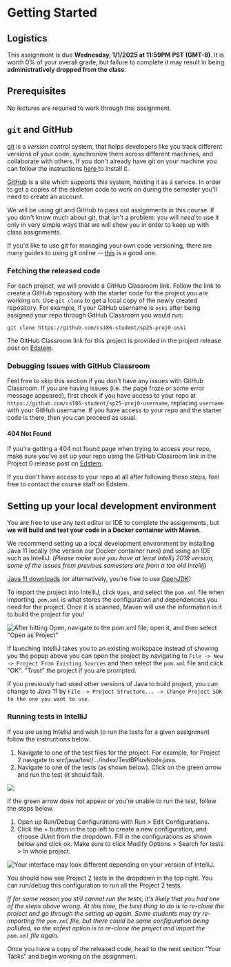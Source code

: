# Getting Started

## Logistics

This assignment is due **Wednesday, 1/1/2025 at 11:59PM PST (GMT-8)**. It is worth 0% of your overall grade, but failure to complete it may result in being **administratively dropped from the class**.

## Prerequisites

No lectures are required to work through this assignment.

## `git` and GitHub

[git](https://en.wikipedia.org/wiki/Git) is a _version control_ system, that helps developers like you track different versions of your code, synchronize them across different machines, and collaborate with others. If you don't already have git on your machine you can follow the instructions [here ](https://git-scm.com/book/en/v2/Getting-Started-Installing-Git)to install it.

[GitHub](https://github.com) is a site which supports this system, hosting it as a service. In order to get a copies of the skeleton code to work on during the semester you'll need to create an account.

We will be using git and GitHub to pass out assignments in this course. If you don't know much about git, that isn't a problem: you will _need_ to use it only in very simple ways that we will show you in order to keep up with class assignments.

If you'd like to use git for managing your own code versioning, there are many guides to using git online -- [this](http://git-scm.com/book/en/v1/Getting-Started) is a good one.

### Fetching the released code

For each project, we will provide a GitHub Classroom link. Follow the link to create a GitHub repository with the starter code for the project you are working on. Use `git clone` to get a local copy of the newly created repository. For example, if your GitHub username is `oski` after being assigned your repo through GitHub Classroom you would run:

`git clone https://github.com/cs186-student/sp25-proj0-oski`

The GitHub Classroom link for this project is provided in the project release post on [Edstem](https://edstem.org/us/courses/70276/discussion/).

### Debugging Issues with GitHub Classroom

Feel free to skip this section if you don't have any issues with GitHub Classroom. If you are having issues (i.e. the page froze or some error message appeared), first check if you have access to your repo at `https://github.com/cs186-student/sp25-proj0-username`, replacing `username` with your GitHub username. If you have access to your repo and the starter code is there, then you can proceed as usual.

#### 404 Not Found

If you're getting a 404 not found page when trying to access your repo, make sure you've set up your repo using the GitHub Classroom link in the Project 0 release post on [Edstem](https://edstem.org/us/courses/70276/discussion/).

If you don't have access to your repo at all after following these steps, feel free to contact the course staff on Edstem.

## Setting up your local development environment

You are free to use any text editor or IDE to complete the assignments, but **we will build and test your code in a Docker container with Maven**.

We recommend setting up a local development environment by installing Java 11 locally (the version our Docker container runs) and using an IDE such as IntelliJ. (*Please make sure you have at least Intellij 2019 version, some of the issues from previous semesters are from a too old Intellij*)

[Java 11 downloads](https://www.oracle.com/java/technologies/downloads/#java11) (or alternatively, you're free to use [OpenJDK](https://openjdk.java.net/install/))

To import the project into IntelliJ, click `Open`, and select the `pom.xml` file when importing. `pom.xml` is what stores the configuration and dependencies you need for the project. Once it is scanned, Maven will use the information in it to build the project for you!

![After hitting Open, navigate to the pom.xml file, open it, and then select "Open as Project"](../../.gitbook/assets/intellijopen.jpg)

If launching IntelliJ takes you to an existing workspace instead of showing you the popup above you can open the project by navigating to `File -> New -> Project From Existing Sources` and then select the `pom.xml` file and click "OK". "Trust" the project if you are prompted.

If you previously had used other versions of Java to build project, you can change to Java 11 by `File -> Project Structure... -> Change Project SDK to the one you want to use`.

### Running tests in IntelliJ

If you are using IntelliJ and wish to run the tests for a given assignment follow the instructions below.

1. Navigate to one of the test files for the project. For example, for Project 2 navigate to src/java/test/.../index/TestBPlusNode.java.&#x20;
2. Navigate to one of the tests (as shown below). Click on the green arrow and run the test (it should fail).

![](<../../.gitbook/assets/Screen Shot 2022-01-17 at 10.56.04 PM.png>)

If the green arrow does not appear or you're unable to run the test, follow the steps below.

1. &#x20;Open up Run/Debug Configurations with Run > Edit Configurations.
2. Click the + button in the top left to create a new configuration, and choose JUnit from the dropdown. Fill in the configurations as shown below and click ok. Make sure to click Modify Options > Search for tests > In whole project.

![Your interface may look different depending on your version of IntelliJ. ](<../../.gitbook/assets/Screen Shot 2022-01-17 at 11.14.15 PM.png>)

You should now see Project 2 tests in the dropdown in the top right. You can run/debug this configuration to run all the Project 2 tests.

*If for some reason you still cannot run the tests, it's likely that you had one of the steps above wrong. At this time, the best thing to do is to re-clone the project and go through the setting up again. Some students may try re-importing the `pom.xml` file, but there could be some configuration being polluted, so the safest option is to re-clone the project and import the `pom.xml` file again.*

Once you have a copy of the released code, head to the next section "Your Tasks" and begin working on the assignment.
